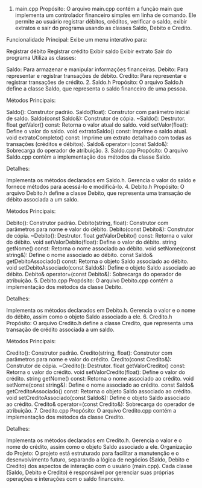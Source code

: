 1. main.cpp
Propósito:
O arquivo main.cpp contém a função main que implementa um controlador financeiro simples em linha de comando. Ele permite ao usuário registrar débitos, créditos, verificar o saldo, exibir extratos e sair do programa usando as classes Saldo, Debito e Credito.

Funcionalidade Principal:
Exibe um menu interativo para:

Registrar débito
Registrar crédito
Exibir saldo
Exibir extrato
Sair do programa
Utiliza as classes:

Saldo: Para armazenar e manipular informações financeiras.
Debito: Para representar e registrar transações de débito.
Credito: Para representar e registrar transações de crédito.
2. Saldo.h
Propósito:
O arquivo Saldo.h define a classe Saldo, que representa o saldo financeiro de uma pessoa.

Métodos Principais:

Saldo(): Construtor padrão.
Saldo(float): Construtor com parâmetro inicial de saldo.
Saldo(const Saldo&): Construtor de cópia.
~Saldo(): Destrutor.
float getValor() const: Retorna o valor atual do saldo.
void setValor(float): Define o valor do saldo.
void extratoSaldo() const: Imprime o saldo atual.
void extratoCompleto() const: Imprime um extrato detalhado com todas as transações (créditos e débitos).
Saldo& operator=(const Saldo&): Sobrecarga do operador de atribuição.
3. Saldo.cpp
Propósito:
O arquivo Saldo.cpp contém a implementação dos métodos da classe Saldo.

Detalhes:

Implementa os métodos declarados em Saldo.h.
Gerencia o valor do saldo e fornece métodos para acessá-lo e modificá-lo.
4. Debito.h
Propósito:
O arquivo Debito.h define a classe Debito, que representa uma transação de débito associada a um saldo.

Métodos Principais:

Debito(): Construtor padrão.
Debito(string, float): Construtor com parâmetros para nome e valor do débito.
Debito(const Debito&): Construtor de cópia.
~Debito(): Destrutor.
float getValorDebito() const: Retorna o valor do débito.
void setValorDebito(float): Define o valor do débito.
string getNome() const: Retorna o nome associado ao débito.
void setNome(const string&): Define o nome associado ao débito.
const Saldo& getDebitoAssociado() const: Retorna o objeto Saldo associado ao débito.
void setDebitoAssociado(const Saldo&): Define o objeto Saldo associado ao débito.
Debito& operator=(const Debito&): Sobrecarga do operador de atribuição.
5. Debito.cpp
Propósito:
O arquivo Debito.cpp contém a implementação dos métodos da classe Debito.

Detalhes:

Implementa os métodos declarados em Debito.h.
Gerencia o valor e o nome do débito, assim como o objeto Saldo associado a ele.
6. Credito.h
Propósito:
O arquivo Credito.h define a classe Credito, que representa uma transação de crédito associada a um saldo.

Métodos Principais:

Credito(): Construtor padrão.
Credito(string, float): Construtor com parâmetros para nome e valor do crédito.
Credito(const Credito&): Construtor de cópia.
~Credito(): Destrutor.
float getValorCredito() const: Retorna o valor do crédito.
void setValorCredito(float): Define o valor do crédito.
string getNome() const: Retorna o nome associado ao crédito.
void setNome(const string&): Define o nome associado ao crédito.
const Saldo& getCreditoAssociado() const: Retorna o objeto Saldo associado ao crédito.
void setCreditoAssociado(const Saldo&): Define o objeto Saldo associado ao crédito.
Credito& operator=(const Credito&): Sobrecarga do operador de atribuição.
7. Credito.cpp
Propósito:
O arquivo Credito.cpp contém a implementação dos métodos da classe Credito.

Detalhes:

Implementa os métodos declarados em Credito.h.
Gerencia o valor e o nome do crédito, assim como o objeto Saldo associado a ele.
Organização do Projeto:
O projeto está estruturado para facilitar a manutenção e o desenvolvimento futuro, separando a lógica de negócios (Saldo, Debito e Credito) dos aspectos de interação com o usuário (main.cpp). Cada classe (Saldo, Debito e Credito) é responsável por gerenciar suas próprias operações e interações com o saldo financeiro.
